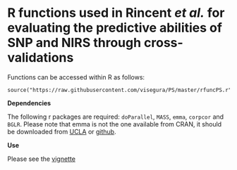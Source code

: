 # R functions used in Rincent *et al.* for evaluating the predictive abilities of SNP and NIRS through cross-validations

Functions can be accessed within R as follows:

```
source("https://raw.githubusercontent.com/visegura/PS/master/rfuncPS.r")
```

**Dependencies**

The following r packages are required: `doParallel`, `MASS`, `emma`, `corpcor` and `BGLR`. Please note that emma is not the one available from CRAN, it should be downloaded from [UCLA](http://mouse.cs.ucla.edu/emma/) or [github](https://github.com/Gregor-Mendel-Institute/mlmm/files/1356516/emma_1.1.2.tar.gz).

**Use**

Please see the [vignette]() 
